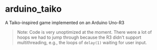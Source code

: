 # arduino_taiko
A Taiko-inspired game implemented on an Arduino Uno-R3

> Note: Code is very unoptimized at the moment. There were a lot of hoops we had to jump through because the R3 didn't support multithreading, e.g., the loops of `delay(1)` waiting for user input.
